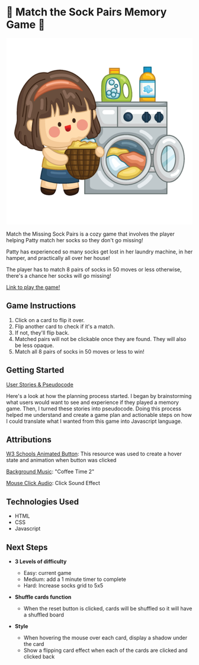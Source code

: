 # 🧺 Match the Sock Pairs Memory Game 🧦

![game logo](images/laundryCard.png)

Match the Missing Sock Pairs is a cozy game that involves the player helping Patty match her socks so they don't go missing!

Patty has experienced so many socks get lost in her laundry machine, in her hamper, and practically all over her house! 

The player has to match 8 pairs of socks in 50 moves or less otherwise, there's a chance her socks will go missing!

[Link to play the game!](https://ssmlee10.github.io/memory-game/)

## Game Instructions

1. Click on a card to flip it over.
2. Flip another card to check if it's a match.
3. If not, they'll flip back.
4. Matched pairs will not be clickable once they are found. They will also be less opaque.
5. Match all 8 pairs of socks in 50 moves or less to win!

## Getting Started
[User Stories & Pseudocode](https://docs.google.com/document/d/1_WWRMNrkBkRLAMoWdcRns5wdnnlk12sz-SnJ3mMuA3M/edit?usp=sharing)

Here's a look at how the planning process started. I began by brainstorming what users would want to see and experience if they played a memory game. Then, I turned these stories into pseudocode. Doing this process helped me understand and create a game plan and actionable steps on how I could translate what I wanted from this game into Javascript language.

## Attributions

[W3 Schools Animated Button](https://www.w3schools.com/cSS/tryit.asp?filename=trycss_buttons_animate3):
This resource was used to create a hover state and animation when button was clicked

[Background Music](https://youtu.be/99cbvKoOyy0?si=2Y2150_Ai3-7vnx1): "Coffee Time 2"

[Mouse Click Audio](https://youtu.be/i0DON3AjhW4?si=2ZbR3o9x8UqFCltl): Click Sound Effect

## Technologies Used
* HTML
* CSS
* Javascript

## Next Steps
* **3 Levels of difficulty**
    * Easy: current game
    * Medium: add a 1 minute timer to complete
    * Hard: Increase socks grid to 5x5

* **Shuffle cards function**
    * When the reset button is clicked, cards will be shuffled so it will have a shuffled board

* **Style**
    * When hovering the mouse over each card, display a shadow under the card
    * Show a flipping card effect when each of the cards are clicked and clicked back

